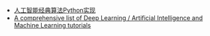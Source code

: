 - [人工智能经典算法Python实现](https://github.com/lufo816/ArtificialIntelligence)
- [A comprehensive list of Deep Learning / Artificial Intelligence and Machine Learning tutorials](https://github.com/TarrySingh/Artificial-Intelligence-Deep-Learning-Machine-Learning-Tutorials)

